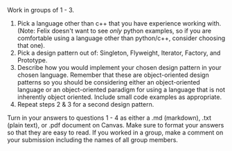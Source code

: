 Work in groups of 1 - 3.

1. Pick a language other than c++ that you have experience working with. (Note: Felix doesn't want to see *only* python examples, so if you are comfortable using a language other than python/c++, consider choosing that one).
2. Pick a design pattern out of: Singleton, Flyweight, Iterator, Factory, and Prototype.
3. Describe how you would implement your chosen design pattern in your chosen language. Remember that these are object-oriented design patterns so you should be considering either an object-oriented language or an object-oriented paradigm for using a language that is not inherently object oriented. Include small code examples as appropriate.
4. Repeat steps 2 & 3 for a second design pattern.

Turn in your answers to questions 1 - 4 as either a .md (markdown), .txt (plain text), or .pdf document on Canvas. Make sure to format your answers so that they are easy to read. If you worked in a group, make a comment on your submission including the names of all group members.
